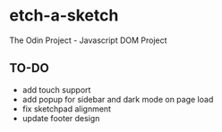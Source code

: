 # etch-a-sketch
The Odin Project - Javascript DOM Project

## TO-DO

- add touch support
- add popup for sidebar and dark mode on page load
- fix sketchpad alignment
- update footer design
